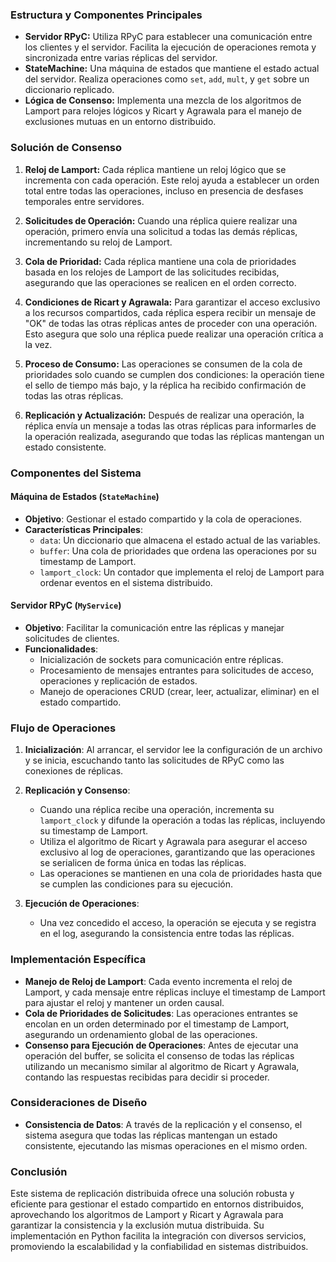 ### Estructura y Componentes Principales

- **Servidor RPyC:** Utiliza RPyC para establecer una comunicación entre los clientes y el servidor. Facilita la ejecución de operaciones remota y sincronizada entre varias réplicas del servidor.
- **StateMachine:** Una máquina de estados que mantiene el estado actual del servidor. Realiza operaciones como `set`, `add`, `mult`, y `get` sobre un diccionario replicado.
- **Lógica de Consenso:** Implementa una mezcla de los algoritmos de Lamport para relojes lógicos y Ricart y Agrawala para el manejo de exclusiones mutuas en un entorno distribuido.

### Solución de Consenso

1. **Reloj de Lamport:** Cada réplica mantiene un reloj lógico que se incrementa con cada operación. Este reloj ayuda a establecer un orden total entre todas las operaciones, incluso en presencia de desfases temporales entre servidores.

2. **Solicitudes de Operación:** Cuando una réplica quiere realizar una operación, primero envía una solicitud a todas las demás réplicas, incrementando su reloj de Lamport.

3. **Cola de Prioridad:** Cada réplica mantiene una cola de prioridades basada en los relojes de Lamport de las solicitudes recibidas, asegurando que las operaciones se realicen en el orden correcto.

4. **Condiciones de Ricart y Agrawala:** Para garantizar el acceso exclusivo a los recursos compartidos, cada réplica espera recibir un mensaje de "OK" de todas las otras réplicas antes de proceder con una operación. Esto asegura que solo una réplica puede realizar una operación crítica a la vez.

5. **Proceso de Consumo:** Las operaciones se consumen de la cola de prioridades solo cuando se cumplen dos condiciones: la operación tiene el sello de tiempo más bajo, y la réplica ha recibido confirmación de todas las otras réplicas.

6. **Replicación y Actualización:** Después de realizar una operación, la réplica envía un mensaje a todas las otras réplicas para informarles de la operación realizada, asegurando que todas las réplicas mantengan un estado consistente.

### Componentes del Sistema

#### Máquina de Estados (`StateMachine`)

- **Objetivo**: Gestionar el estado compartido y la cola de operaciones.
- **Características Principales**:
  - `data`: Un diccionario que almacena el estado actual de las variables.
  - `buffer`: Una cola de prioridades que ordena las operaciones por su timestamp de Lamport.
  - `lamport_clock`: Un contador que implementa el reloj de Lamport para ordenar eventos en el sistema distribuido.

#### Servidor RPyC (`MyService`)

- **Objetivo**: Facilitar la comunicación entre las réplicas y manejar solicitudes de clientes.
- **Funcionalidades**:
  - Inicialización de sockets para comunicación entre réplicas.
  - Procesamiento de mensajes entrantes para solicitudes de acceso, operaciones y replicación de estados.
  - Manejo de operaciones CRUD (crear, leer, actualizar, eliminar) en el estado compartido.

### Flujo de Operaciones

1. **Inicialización**: Al arrancar, el servidor lee la configuración de un archivo y se inicia, escuchando tanto las solicitudes de RPyC como las conexiones de réplicas.

2. **Replicación y Consenso**:
   - Cuando una réplica recibe una operación, incrementa su `lamport_clock` y difunde la operación a todas las réplicas, incluyendo su timestamp de Lamport.
   - Utiliza el algoritmo de Ricart y Agrawala para asegurar el acceso exclusivo al log de operaciones, garantizando que las operaciones se serialicen de forma única en todas las réplicas.
   - Las operaciones se mantienen en una cola de prioridades hasta que se cumplen las condiciones para su ejecución.

3. **Ejecución de Operaciones**:
   - Una vez concedido el acceso, la operación se ejecuta y se registra en el log, asegurando la consistencia entre todas las réplicas.

### Implementación Específica

- **Manejo de Reloj de Lamport**: Cada evento incrementa el reloj de Lamport, y cada mensaje entre réplicas incluye el timestamp de Lamport para ajustar el reloj y mantener un orden causal.
- **Cola de Prioridades de Solicitudes**: Las operaciones entrantes se encolan en un orden determinado por el timestamp de Lamport, asegurando un ordenamiento global de las operaciones.
- **Consenso para Ejecución de Operaciones**: Antes de ejecutar una operación del buffer, se solicita el consenso de todas las réplicas utilizando un mecanismo similar al algoritmo de Ricart y Agrawala, contando las respuestas recibidas para decidir si proceder.

### Consideraciones de Diseño

- **Consistencia de Datos**: A través de la replicación y el consenso, el sistema asegura que todas las réplicas mantengan un estado consistente, ejecutando las mismas operaciones en el mismo orden.

### Conclusión

Este sistema de replicación distribuida ofrece una solución robusta y eficiente para gestionar el estado compartido en entornos distribuidos, aprovechando los algoritmos de Lamport y Ricart y Agrawala para garantizar la consistencia y la exclusión mutua distribuida. Su implementación en Python facilita la integración con diversos servicios, promoviendo la escalabilidad y la confiabilidad en sistemas distribuidos.
